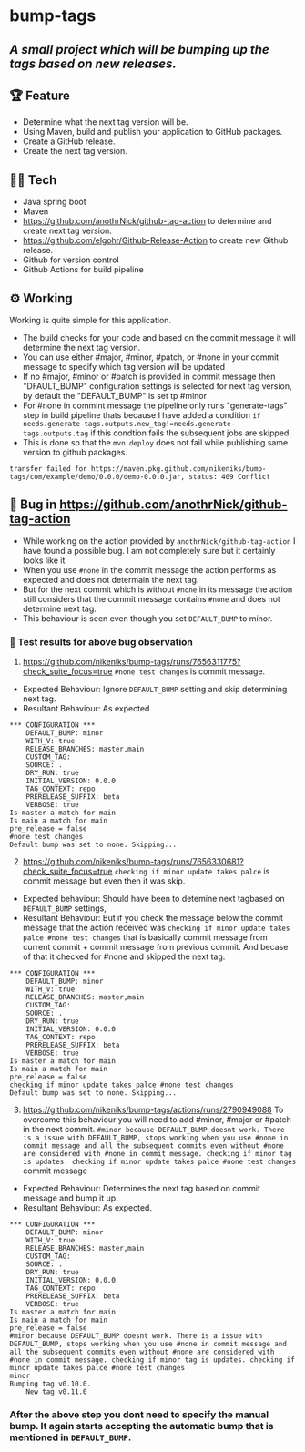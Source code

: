 # bump-tags
## _A small project which will be bumping up the tags based on new releases._

## 🏆 Feature
- Determine what the next tag version will be.
- Using Maven, build and publish your application to GitHub packages.
- Create a GitHub release.
- Create the next tag version.

## :man_technologist: Tech
- Java spring boot  
- Maven
- https://github.com/anothrNick/github-tag-action to determine and create next tag version.
- https://github.com/elgohr/Github-Release-Action to create new Github release.
- Github for version control
- Github Actions for build pipeline

## :gear: Working

Working is quite simple for this application.

- The build checks for your code and based on the commit message it will determine the next tag version.
- You can use either #major, #minor, #patch, or #none in your commit message to specify which tag version will be updated
- If no #major, #minor or #patch is provided in commit message then "DFAULT_BUMP" configuration settings is selected for next tag version, by default the "DEFAULT_BUMP" is set tp #minor
- For #none in commint message the pipeline only runs "generate-tags" step in build pipeline thats because I have added a condition `if needs.generate-tags.outputs.new_tag!=needs.generate-tags.outputs.tag` if this condtion fails the subsequent jobs are skipped.
- This is done so that the `mvn deploy` does not fail while publishing same version to github packages. 
```
transfer failed for https://maven.pkg.github.com/nikeniks/bump-tags/com/example/demo/0.0.0/demo-0.0.0.jar, status: 409 Conflict
```

## :bug: Bug in https://github.com/anothrNick/github-tag-action
- While working on the action provided by `anothrNick/github-tag-action` I have found a possible bug. I am not completely sure but it certainly looks like it.
- When you use `#none` in the commit message the action performs as expected and does not determain the next tag.
- But for the next commit which is without `#none` in its message the action still considers that the commit message contains `#none` and does not determine next tag.
- This behaviour is seen even though you set `DEFAULT_BUMP` to minor.

### :microscope: Test results for above bug observation
1) https://github.com/nikeniks/bump-tags/runs/7656311775?check_suite_focus=true
`#none test changes` is commit message.
- Expected Behaviour: Ignore `DEFAULT_BUMP` setting and skip determining next tag.
- Resultant Behaviour: As expected 
```
*** CONFIGURATION ***
	DEFAULT_BUMP: minor
	WITH_V: true
	RELEASE_BRANCHES: master,main
	CUSTOM_TAG: 
	SOURCE: .
	DRY_RUN: true
	INITIAL_VERSION: 0.0.0
	TAG_CONTEXT: repo
	PRERELEASE_SUFFIX: beta
	VERBOSE: true
Is master a match for main
Is main a match for main
pre_release = false
#none test changes
Default bump was set to none. Skipping...
```
2) https://github.com/nikeniks/bump-tags/runs/7656330681?check_suite_focus=true
`checking if minor update takes palce` is commit message but even then it was skip.
- Expected behaviour:  Should have been to detemine next tagbased on `DEFAULT_BUMP` settings, 
- Resultant Behaviour: But if you check the message below the commit message that the action received was 
		    `checking if minor update takes palce #none test changes` that is basically commit message from current commit + commit message from previous 			commit. And becase of that it checked for #none and skipped the next tag.
```
*** CONFIGURATION ***
	DEFAULT_BUMP: minor
	WITH_V: true
	RELEASE_BRANCHES: master,main
	CUSTOM_TAG: 
	SOURCE: .
	DRY_RUN: true
	INITIAL_VERSION: 0.0.0
	TAG_CONTEXT: repo
	PRERELEASE_SUFFIX: beta
	VERBOSE: true
Is master a match for main
Is main a match for main
pre_release = false
checking if minor update takes palce #none test changes
Default bump was set to none. Skipping...
```
3) https://github.com/nikeniks/bump-tags/actions/runs/2790949088
To overcome this behaviour you will need to add #minor, #major or #patch in the next commit.
`#minor because DEFAULT_BUMP doesnt work. There is a issue with DEFAULT_BUMP, stops working when you use #none in commit message and all the subsequent commits even without #none are considered with #none in commit message. checking if minor tag is updates. checking if minor update takes palce #none test changes` commit message
- Expected Behaviour: Determines the next tag based on commit message and bump it up.
- Resultant Behaviour: As expected.

```
*** CONFIGURATION ***
	DEFAULT_BUMP: minor
	WITH_V: true
	RELEASE_BRANCHES: master,main
	CUSTOM_TAG: 
	SOURCE: .
	DRY_RUN: true
	INITIAL_VERSION: 0.0.0
	TAG_CONTEXT: repo
	PRERELEASE_SUFFIX: beta
	VERBOSE: true
Is master a match for main
Is main a match for main
pre_release = false
#minor because DEFAULT_BUMP doesnt work. There is a issue with DEFAULT_BUMP, stops working when you use #none in commit message and all the subsequent commits even without #none are considered with #none in commit message. checking if minor tag is updates. checking if minor update takes palce #none test changes
minor
Bumping tag v0.10.0. 
	New tag v0.11.0
```

### After the above step you dont need to specify the manual bump. It again starts accepting the automatic bump that is mentioned in `DEFAULT_BUMP`. 
